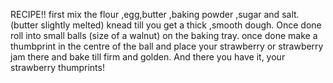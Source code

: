 RECIPE!!
first mix the flour ,egg,butter ,baking powder ,sugar and salt.
(butter slightly melted)
knead till you get a thick ,smooth dough.
Once done roll into small balls (size of a walnut) on the baking tray.
once done make a thumbprint in the centre of the ball and place your strawberry or strawberry jam there and bake till firm and golden.
And there you have it, your strawberry thumprints!